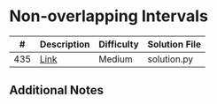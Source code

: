 # Non-overlapping Intervals
|#|Description|Difficulty|Solution File|
|-|-|-|-|
|435|[Link](https://leetcode.com/problems/non-overlapping-intervals/)|Medium|solution.py|

## Additional Notes
